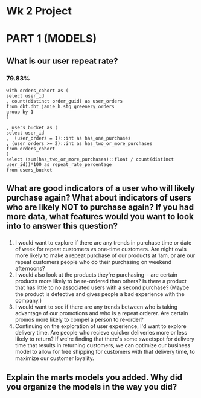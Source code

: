 # Wk 2 Project
# PART 1 (MODELS)
## What is our user repeat rate?
### 79.83%
```
with orders_cohort as (
select user_id
, count(distinct order_guid) as user_orders
from dbt.dbt_jamie_h.stg_greenery_orders
group by 1
)

, users_bucket as (
select user_id
,  (user_orders = 1)::int as has_one_purchases
, (user_orders >= 2)::int as has_two_or_more_purchases
from orders_cohort
)
select (sum(has_two_or_more_purchases)::float / count(distinct user_id))*100 as repeat_rate_percentage
from users_bucket
```

## What are good indicators of a user who will likely purchase again? What about indicators of users who are likely NOT to purchase again? If you had more data, what features would you want to look into to answer this question?
###  
1. I would want to explore if there are any trends in purchase time or date of week for repeat customers vs one-time customers.  Are night owls more likely to make a repeat purchase of our products at 1am, or are our repeat customers people who do their purchasing on weekend afternoons? 
2. I would also look at the products they're purchasing-- are certain products more likely to be re-ordered than others? Is there a product that has little to no associated users with a second purchase? (Maybe the product is defective and gives people a bad experience with the company.)
3. I would want to see if there are any trends between who is taking advantage of our promotions and who is a repeat orderer.  Are certain promos more likely to compel a person to re-order?
4. Continuing on the exploration of user experience, I'd want to explore delivery time.  Are people who recieve quicker deliveries more or less likely to return?  If we're finding that there's some sweetspot for delivery time that results in returning customers, we can optimize our business model to allow for free shipping for customers with that delivery time, to maximize our customer loyality.

## Explain the marts models you added. Why did you organize the models in the way you did?
### 
